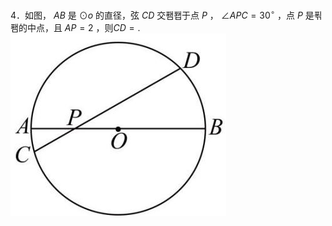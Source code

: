 4．如图， $A B$ 是 $\odot o$ 的直径，弦 $C D$ 交퐴퐵于点 $P$ ， $\angle A P C = 3 0 ^ { \circ }$ ，点 $P$ 是푂퐴的中点，且 $A P = 2$ ，则$C D = .$
![](<../../qs_image_DB/专题3-6__圆的综合（27类题型）（解析版）/c45aedd5162e752253b8cc33cecb004c707857caf94dde0d2482f02d8c98db5b.jpg>)
